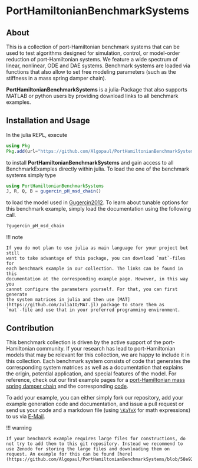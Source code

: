 # PortHamiltonianBenchmarkSystems

## About

This is a collection of port-Hamiltonian benchmark systems that can be used to test algorithms designed for simulation, control, or model-order reduction of port-Hamiltonian systems. We feature a wide spectrum of linear, nonlinear, ODE and DAE systems. Benchmark systems are loaded via functions that also allow to set free modeling parameters (such as the stiffness in a mass spring damper chain).

**PortHamiltonianBenchmarkSystems** is a julia-Package that also supports MATLAB or python users by providing download links to all benchmark examples.

## Installation and Usage

In the julia REPL, execute
```julia
using Pkg
Pkg.add(url="https://github.com/Algopaul/PortHamiltonianBenchmarkSystems.jl/")
```
to install **PortHamiltonianBenchmarkSystems** and gain access to all
BenchmarkExamples directly within julia. To load the one of the benchmark
systems simply type
```julia
using PortHamiltonianBenchmarkSystems
J, R, Q, B = gugercin_pH_msd_chain()
```
to load the model used in [Gugercin2012](https://github.com/Algopaul/PortHamiltonianBenchmarkSystems/blob/7c7e588f9bd67ba4a5c67ac37768c9c43021e6e6/bibliography.tex#L9-L17). To learn about tunable options for this benchmark example, simply load the documentation using the following call.
```julia
?gugercin_pH_msd_chain
```

!!! note

    If you do not plan to use julia as main language for your project but still
    want to take advantage of this package, you can download `mat`-files for
    each benchmark example in our collection. The links can be found in this
    documentation at the corresponding example page. However, in this way you
    cannot configure the parameters yourself. For that, you can first generate
    the system matrices in julia and then use [MAT](https://github.com/JuliaIO/MAT.jl) package to store them as
    `mat`-file and use that in your preferred programming environment.

## Contribution

This benchmark collection is driven by the active support of the port-Hamiltonian community. If your research has lead to port-Hamiltonian models that may be relevant for this collection, we are happy to include it in this collection. Each benchmark system consists of code that generates the corresponding system matrices as well as a documentation that explains the origin, potential application, and special features of the model. For reference, check out our first example pages for a [port-Hamiltonian mass spring damper chain](./GugercinMSDChain.md) and the corresponding [code](https://github.com/Algopaul/PortHamiltonianBenchmarkSystems/blob/58e925c50836958a83141ae987b0b5ace4be953c/src/PortHamiltonianBenchmarkSystems.jl#L25).

To add your example, you can either simply fork our repository, add your example generation code and documentation, and issue a pull request or send us your code and a markdown file (using [``\KaTeX``](https://katex.org/) for math expressions) to us via [E-Mail](mailto:schwerdt@math.tu-berlin.de).

!!! warning

    If your benchmark example requires large files for constructions, do not try to add them to this git repository. Instead we recommend to use Zenodo for storing the large files and downloading them on request. An example for this can be found [here](https://github.com/Algopaul/PortHamiltonianBenchmarkSystems/blob/58e925c50836958a83141ae987b0b5ace4be953c/src/PortHamiltonianBenchmarkSystems.jl#L107).
